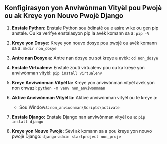 ## Konfigirasyon yon Anviwònman Vityèl pou Pwojè ou ak Kreye yon Nouvo Pwojè Django

1. **Enstale Python:** Enstale Python sou òdinatè ou e asire w ke ou gen pip anstale. Ou ka verifye enstalasyon pip la avèk komann sa a: `pip -V`

2. **Kreye yon Dosye:** Kreye yon nouvo dosye pou pwojè ou avèk komann sa a: `mkdir non_dosye`

3. **Antre nan Dosye a:** Antre nan dosye ou sot kreye a avèk: `cd non_dosye`

4. **Enstale Virtualenv:** Enstale zouti virtualenv pou ou ka kreye yon anviwònman vityèl: `pip install virtualenv`

5. **Kreye Anviwònman Vityèl la:** Kreye yon anviwònman vityèl avèk yon non chwazi: `python -m venv non_anviwonmman`

6. **Aktive Anviwònman Vityèl la:** Aktive anviwònman vityèl ou te kreye a:

   - Sou Windows: `nom_anviwonman\Scripts\activate`

7. **Enstale Django:** Enstale Django nan anviwònman vityèl ou a: `pip install django`

8. **Kreye yon Nouvo Pwojè:** Sèvi ak komann sa a pou kreye yon nouvo pwojè Django: `django-admin startproject non_proje`

